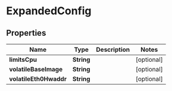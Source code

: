

# ExpandedConfig

## Properties

Name | Type | Description | Notes
------------ | ------------- | ------------- | -------------
**limitsCpu** | **String** |  |  [optional]
**volatileBaseImage** | **String** |  |  [optional]
**volatileEth0Hwaddr** | **String** |  |  [optional]



